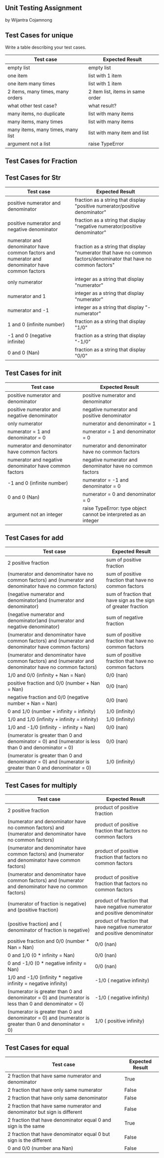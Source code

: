 ## Unit Testing Assignment

by Wijantra Cojamnong


## Test Cases for unique

Write a table describing your test cases.

| Test case              |  Expected Result    |
|------------------------|---------------------|
| empty list             |  empty list         |
| one item               |  list with 1 item   |
| one item many times    |  list with 1 item   |
| 2 items, many times, many orders | 2 item list, items in same order  |
| what other test case?  |  what result?       |
| many items, no duplicate  |  list with many items  |
| many items, many times |  list with many items  |
| many items, many times, many list  |  list with many item and list  |
| argument not a list  |  raise TypeError |


## Test Cases for Fraction

## Test Cases for Str

| Test case              |  Expected Result    |
|------------------------|---------------------|
| positive numerator and denominator |  fraction as a string that display "positive numerator/positive denominator"  |
| positive numerator and negative denominator | fraction as a string that display "negative numerator/positive denominator" |
| numerator and denominator have common factors and numerator and denominator have common factors | fraction as a string that display "numerator that have no common factors/denominator that have no common factors" |
| only numerator | integer as a string that display "numerator" |
| numerator and 1 | integer as a string that display "numerator" |
| numerator and -1 | integer as a string that display "-numerator" |
| 1 and 0 (infinite number) | fraction as a string that display "1/0" |
| -1 and 0 (negative infinite) | fraction as a string that display "-1/0" |
| 0 and 0 (Nan) | fraction as a string that display "0/0" |

## Test Cases for init

| Test case              |  Expected Result    |
|------------------------|---------------------|
| positive numerator and denominator | positive numerator and denominator |
| positive numerator and negative denominator | negative numerator and positive denominator |
| only numerator | numerator and denominator = 1 |
| numerator = 1 and denominator = 0 | numerator = 1 and denominator = 0 |
| numerator and denominator have common factors | numerator and denominator have no common factors |
| numerator and negative denominator have common factors | negative numerator and denominator have no common factors |
| -1 and 0 (infinite number) | numerator = -1 and denominator = 0 |
| 0 and 0 (Nan) | numerator = 0 and denominator = 0 |
| argument not an integer | raise TypeError: type object cannot be interpreted as an integer |


## Test Cases for add

| Test case              |  Expected Result    |
|------------------------|---------------------|
| 2 positive fraction | sum of positive fraction |
| (numerator and denominator have no common factors) and (numerator and denominator have no common factors) | sum of positive fraction that have no common factors |
| (negative numerator and denominator)and (numerator and denominator)| sum of fraction that have sign as the sign of greater fraction |
| (negative numerator and denominator)and (numerator and negative denominator)| sum of negative fraction |
| (numerator and denominator have common factors) and (numerator and denominator have common factors) | sum of positive fraction that have no common factors |
| (numerator and denominator have common factors) and (numerator and denominator have no common factors) | sum of positive fraction that have no common factors |
| 1/0 and 0/0 (infinity + Nan = Nan)  | 0/0 (nan) |
| positive fraction and 0/0 (number + Nan = Nan) | 0/0 (nan) |
| negative fraction and 0/0 (negative number + Nan = Nan) | 0/0 (nan) |
| 0 and 1/0 (number + infinity = infinity) | 1/0 (infinity) |
| 1/0 and 1/0 (infinity  + infinity = infinity) | 1/0 (infinity) |
| 1/0 and -1/0 (infinity - infinity = Nan)  | 0/0 (nan) |
| (numerator is greater than 0 and denominator = 0) and (numerator is less than 0 and denominator = 0) | 0/0 (nan) |
| (numerator is greater than 0 and denominator = 0) and (numerator is greater than 0 and denominator = 0) | 1/0 (infinity) |


## Test Cases for multiply

| Test case              |  Expected Result    |
|------------------------|---------------------|
| 2 positive fraction | product of positive fraction |
| (numerator and denominator have no common factors) and (numerator and denominator have no common factors) | product of positive fraction that factors no common factors|
| (numerator and denominator have common factors) and (numerator and denominator have common factors) | product of positive fraction that factors no common factors |
| (numerator and denominator have common factors) and (numerator and denominator have no common factors) | product of positive fraction that factors no common factors |
| (numerator of fraction is negative) and (positive fraction) | product of fraction that have negative numerator and positive denominator |
| (positive fraction) and ( denominator of fraction is negative) | product of fraction that have negative numerator and positive denominator |
| positive fraction and 0/0 (number * Nan = Nan) | 0/0 (nan) |
| 0 and 1/0 (0 * infinity = Nan) | 0/0 (nan) |
| 0 and -1/0 (0 * negative infinity = Nan) | 0/0 (nan) |
| 1/0 and -1/0 (infinity  * negative infinity = negative infinity)  | -1/0 ( negative infinity) |
| (numerator is greater than 0 and denominator = 0) and (numerator is less than 0 and denominator = 0) | -1/0 ( negative infinity) |
| (numerator is greater than 0 and denominator = 0) and (numerator is greater than 0 and denominator = 0) | 1/0 ( positive infinity) |



## Test Cases for equal

| Test case              |  Expected Result    |
|------------------------|---------------------|
| 2 fraction that have same numerator and denominator | True |
| 2 fraction that have only same numerator | False |
| 2 fraction that have only same denominator | False |
| 2 fraction that have same numerator and denominator but sign is different | False |
| 2 fraction that have denominator equal 0 and sign is the same | True |
| 2 fraction that have denominator equal 0 but sign is the different | False |
| 0 and 0/0 (number ana Nan)| False |









